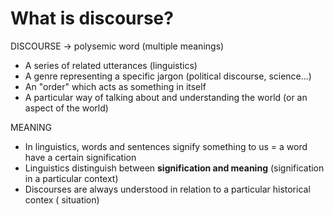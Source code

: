 # What is discourse?
DISCOURSE -> polysemic word (multiple meanings)
- A series of related utterances (linguistics)
- A genre representing a specific jargon (political discourse, science...)
- An "order" which acts as something in itself
- A particular way of talking about and understanding the world (or an aspect of the world)

MEANING
- In linguistics, words and sentences signify something to us = a word have a certain signification
- Linguistics distinguish between **signification and meaning** (signification in a particular context)
- Discourses are always understood in relation to a particular historical contex ( situation)
